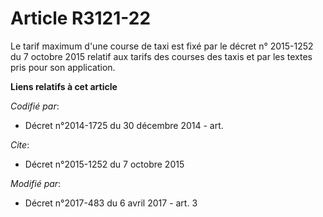 # Article R3121-22

Le tarif maximum d'une course de taxi est fixé par le décret n° 2015-1252 du 7 octobre 2015 relatif aux tarifs des courses
des taxis et par les textes pris pour son application.

**Liens relatifs à cet article**

_Codifié par_:

  - Décret n°2014-1725 du 30 décembre 2014 - art.

_Cite_:

  - Décret n°2015-1252 du 7 octobre 2015

_Modifié par_:

  - Décret n°2017-483 du 6 avril 2017 - art. 3
